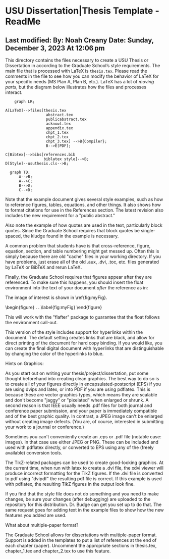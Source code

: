 # USU Dissertation|Thesis Template - ReadMe

Last modified: 
    By: Noah Creany
    Date: Sunday, December 3, 2023 At 12:06 pm    
-------

This directory contains the files necessary to create a USU Thesis or Dissertation in according to the Graduate School’s style requirements. The main file that is processed with LaTeX is `thesis.tex`. Please read the comments in the file to see how you can modify the behavior of LaTeX for your specific needs (MS Plan A, Plan B, etc.). LaTeX has a lot of *moving parts*, but the diagram below illustrates how the files and processes interact.
```mermaid
    graph LR;

A[LaTeX]-->files[thesis.tex
                  abstract.tex
                  publicabstract.tex
                  acknowl.tex
                  appendix.tex
                  chpt_1.tex
                  chpt_2.tex
                  chpt_3.tex] -->B{Compiler};
                  B-->E[PDF];
    
C[Bibtex]-->bibs[references.bib
                 biblatex style]-->B;
D[Style]--usuthesis.cls-->B;
```


```mermaid
  graph TD;
      A-->B;
      A-->C;
      B-->D;
      C-->D;
```

Note that the example document gives several style examples, such as how to reference figures, tables, equations, and other things.  It also shows how to format citations for use in the References section. The latest revision also includes the new requirement for a "public abstract."

Also note the example of how quotes are used in the text, particularly block quotes.  Since the Graduate School requires that block quotes be single-spaced, the kludge found in the example is necessary.

A common problem that students have is that cross-reference, figure, equation, section, and table numbering might get messed up.  Often this is simply because there are old "cache" files in your working directory.  If you have problems, just erase all of the old .aux, .dvi, .toc, etc. files generated by LaTeX or BibTeX and rerun LaTeX.

Finally, the Graduate School requires that figures appear after they are referenced.  To make sure this happens, you should insert the float environment into the text of your document *after* the reference as in:

The image of interest is shown in \ref{fig:myFig}.

\begin{figure}
  .
  .
  \label{fig:myFig}
\end{figure}

This will work with the "flafter" package to guarantee that the float follows the environment call-out.
 
This version of the style includes support for hyperlinks within the document.  The default setting creates links that are black, and allow for direct printing of the document for hard copy binding.  If you would like, you can create the final digital document with hyperlinks that are distinguishable by changing the color of the hyperlinks to blue.

Hints on Graphics:

As you start out on writing your thesis/project/dissertation, put some thought beforehand into creating clean graphics.  The best way to do
so is to create all of your figures directly in encapsulated-postscript (EPS) if you are using dvips and latex, or into PDF if you are using pdflatex.  This is because these are vector graphics types, which means they are scalable and don't become "jaggy" or "pixelated" when enlarged or shrunk.  A second reason is that IEEE usually needs .pdf files for both journal and conference paper submission, and your paper is immediately compatible and of the best graphic quality.  In contrast, a JPEG image can't be enlarged without creating image defects. (You are, of course, interested in submitting
your work to a journal or conference.)

Sometimes you can't conveniently create an .eps or .pdf file (notable case: images).  In that case use either JPEG or PNG.  These can be included and used with pdflatex directly, or converted to EPS using any of the (freely available) conversion tools.

The TikZ-related packages can be used to create good-looking graphics.  At the current time, when run with latex to create a .dvi file, the xdvi viewer will produce incorrect formatting for the TikZ figures.  If the .dvi file is converted to pdf using "dvipdf" the resulting pdf file is correct.  If this example is used with pdflatex, the resulting TikZ figures in the output look fine.

If you find that the style file does not do something and you need to make changes, be sure your changes (after debugging) are uploaded to the repository for this distribution.  Dr. Budge can get you set up to do that.  The same request goes for adding text in the example files to show how the new features you added are used.


What about multiple-paper format?

The Graduate School allows for dissertations with multiple-paper format.  Support is added in the templates to put a list of references at the end of each chapter (paper).  Uncomment the appropriate sections in thesis.tex, chapter_1.tex and chapter_2.tex to use this feature.
